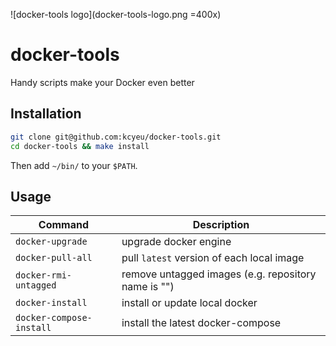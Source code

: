 ![docker-tools logo](docker-tools-logo.png =400x)

# docker-tools
Handy scripts make your Docker even better

## Installation

```bash
git clone git@github.com:kcyeu/docker-tools.git
cd docker-tools && make install
```

Then add ```~/bin/``` to your ```$PATH```.

## Usage

| Command                      | Description                                               |
|------------------------------|-----------------------------------------------------------|
| ```docker-upgrade```         | upgrade docker engine                                     |
| ```docker-pull-all```        | pull ```latest``` version of each local image             |
| ```docker-rmi-untagged```    | remove untagged images (e.g. repository name is "<none>") |
| ```docker-install```         | install or update local docker                            |
| ```docker-compose-install``` | install the latest docker-compose                         |
